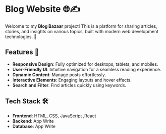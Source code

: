 # Blog Website 🌐✍️

Welcome to my **Blog Bazaar** project! This is a platform for sharing articles, stories, and insights on various topics, built with modern web development technologies. 🚀

## Features 🌟
- **Responsive Design**: Fully optimized for desktops, tablets, and mobiles.
- **User-Friendly UI**: Intuitive navigation for a seamless reading experience.
- **Dynamic Content**: Manage posts effortlessly.
- **Interactive Elements**: Engaging layouts and hover effects.
- **Search and Filter**: Find articles quickly using keywords.

## Tech Stack 🛠️
- **Frontend**: HTML, CSS, JavaScript ,React
- **Backend**: App Write
- **Database**: App Write
